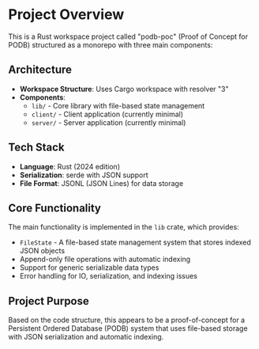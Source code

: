 # Project Overview

This is a Rust workspace project called "podb-poc" (Proof of Concept for PODB) structured as a monorepo with three main components:

## Architecture
- **Workspace Structure**: Uses Cargo workspace with resolver "3" 
- **Components**: 
  - `lib/` - Core library with file-based state management
  - `client/` - Client application (currently minimal)
  - `server/` - Server application (currently minimal)

## Tech Stack
- **Language**: Rust (2024 edition)
- **Serialization**: serde with JSON support
- **File Format**: JSONL (JSON Lines) for data storage

## Core Functionality
The main functionality is implemented in the `lib` crate, which provides:
- `FileState` - A file-based state management system that stores indexed JSON objects
- Append-only file operations with automatic indexing
- Support for generic serializable data types
- Error handling for IO, serialization, and indexing issues

## Project Purpose
Based on the code structure, this appears to be a proof-of-concept for a Persistent Ordered Database (PODB) system that uses file-based storage with JSON serialization and automatic indexing.
